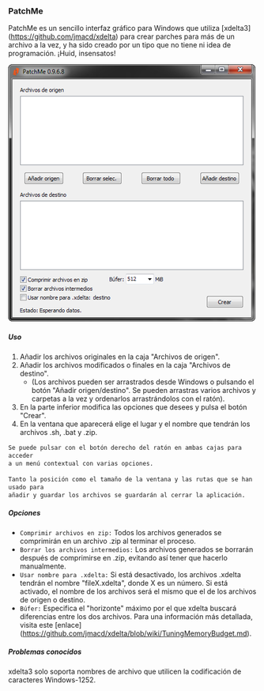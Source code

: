 ### PatchMe ###
PatchMe es un sencillo interfaz gráfico para Windows que utiliza [xdelta3] (https://github.com/jmacd/xdelta) para crear parches para más de un archivo a la vez, y ha sido creado por un tipo que no tiene ni idea de programación. ¡Huid, insensatos!

![Screenshot](Resources/screenshot.png)

##### Uso #####
1. Añadir los archivos originales en la caja "Archivos de origen".
2. Añadir los archivos modificados o finales en la caja "Archivos de destino".
   - (Los archivos pueden ser arrastrados desde Windows o pulsando el botón "Añadir origen/destino". Se pueden arrastras varios archivos y carpetas a la vez y ordenarlos arrastrándolos con el ratón).
3. En la parte inferior modifica las opciones que desees y pulsa el botón "Crear".
4. En la ventana que aparecerá elige el lugar y el nombre que tendrán los archivos .sh, .bat y .zip.

```
Se puede pulsar con el botón derecho del ratón en ambas cajas para acceder
a un menú contextual con varias opciones.

Tanto la posición como el tamaño de la ventana y las rutas que se han usado para
añadir y guardar los archivos se guardarán al cerrar la aplicación.
```


##### Opciones #####
- `Comprimir archivos en zip:` Todos los archivos generados se comprimirán en un archivo .zip al terminar el proceso.
- `Borrar los archivos intermedios:` Los archivos generados se borrarán después de comprimirse en .zip, evitando así tener que hacerlo manualmente.
- `Usar nombre para .xdelta:` Si está desactivado, los archivos .xdelta tendrán el nombre "fileX.xdelta", donde X es un número. Si está activado, el nombre de los archivos será el mismo que el de los archivos de origen o destino.
- `Búfer:` Especifica el "horizonte" máximo por el que xdelta buscará diferencias entre los dos archivos. Para una información más detallada, visita este [enlace] (https://github.com/jmacd/xdelta/blob/wiki/TuningMemoryBudget.md).


##### Problemas conocidos #####
xdelta3 solo soporta nombres de archivo que utilicen la codificación de caracteres Windows-1252.
